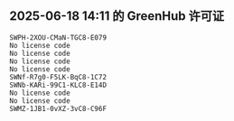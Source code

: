## 2025-06-18 14:11 的 GreenHub 许可证
```
SWPH-2XOU-CMaN-TGC8-E079
No license code
No license code
No license code
No license code
SWNf-R7g0-F5LK-BqC8-1C72
SWNb-KARi-99C1-KLC8-E14D
No license code
No license code
SWMZ-1JB1-0vXZ-3vC8-C96F
```
